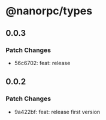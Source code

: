 # @nanorpc/types

## 0.0.3

### Patch Changes

- 56c6702: feat: release

## 0.0.2

### Patch Changes

- 9a422bf: feat: release first version
